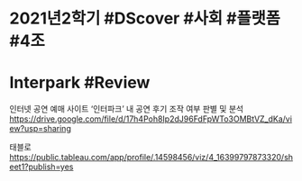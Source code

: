 # 2021년2학기 #DScover #사회 #플랫폼 #4조
# Interpark #Review

인터넷 공연 예매 사이트 ‘인터파크’ 내 공연 후기 조작 여부 판별 및 분석
https://drive.google.com/file/d/17h4Poh8Ip2dJ96FdFpWTo3OMBtVZ_dKa/view?usp=sharing

태블로
https://public.tableau.com/app/profile/.14598456/viz/4_16399797873320/sheet1?publish=yes
